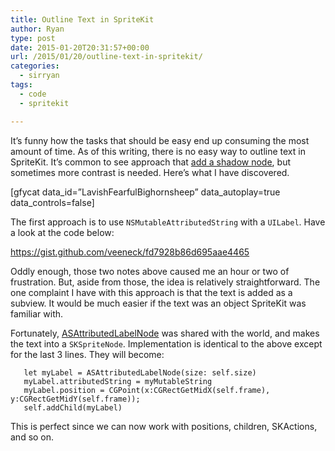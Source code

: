 ```yaml
---
title: Outline Text in SpriteKit
author: Ryan
type: post
date: 2015-01-20T20:31:57+00:00
url: /2015/01/20/outline-text-in-spritekit/
categories:
  - sirryan
tags:
  - code
  - spritekit

---
```

It&#8217;s funny how the tasks that should be easy end up consuming the most amount of time. As of this writing, there is no easy way to outline text in SpriteKit. It&#8217;s common to see approach that <a href="http://stackoverflow.com/questions/19211827/what-would-be-the-best-approach-for-outlining-or-dropshadowing-a-font" target="_blank">add a shadow node</a>, but sometimes more contrast is needed. Here&#8217;s what I have discovered.

<!--more-->

<div class="inlineimg">
  [gfycat data_id=&#8221;LavishFearfulBighornsheep&#8221; data_autoplay=true data_controls=false]
</div>

The first approach is to use `NSMutableAttributedString` with a `UILabel`. Have a look at the code below:

https://gist.github.com/veeneck/fd7928b86d695aae4465

Oddly enough, those two notes above caused me an hour or two of frustration. But, aside from those, the idea is relatively straightforward. The one complaint I have with this approach is that the text is added as a subview. It would be much easier if the text was an object SpriteKit was familiar with.

Fortunately, <a href="https://github.com/alex-alex/ASAttributedLabelNode" target="_blank">ASAttributedLabelNode</a> was shared with the world, and makes the text into a `SKSpriteNode`. Implementation is identical to the above except for the last 3 lines. They will become:

       let myLabel = ASAttributedLabelNode(size: self.size)
       myLabel.attributedString = myMutableString
       myLabel.position = CGPoint(x:CGRectGetMidX(self.frame), y:CGRectGetMidY(self.frame));
       self.addChild(myLabel)

This is perfect since we can now work with positions, children, SKActions, and so on.